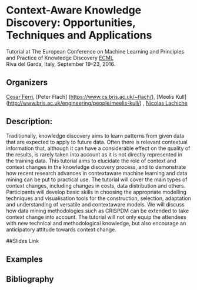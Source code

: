 # Context-Aware Knowledge Discovery: Opportunities, Techniques and Applications
Tutorial at The European Conference on Machine Learning and Principles and Practice of Knowledge Discovery [ECML](http://ecmlpkdd2016.org/)  
Riva del Garda, Italy, September 19–23, 2016. 



## Organizers 
[Cesar Ferri](http://users.dsic.upv.es/~cferri/), [Peter Flach] (https://www.cs.bris.ac.uk/~flach/), [Meelis Kull] (http://www.bris.ac.uk/engineering/people/meelis-kull/) , [Nicolas Lachiche](http://icube-sdc.unistra.fr/fr/index.php/Nicolas_Lachiche)

## Description:

Traditionally, knowledge discovery aims to learn patterns from given data that are expected to apply to future data. Often there is relevant contextual information that, although it can have a considerable effect on the quality of the results, is rarely taken into account as it is not directly represented in the training data. This tutorial aims to elucidate the role of context and context changes in the knowledge discovery process, and to demonstrate how recent research advances in context­aware machine learning and data mining can be put to practical use. The tutorial will cover the main types of context changes, including changes in costs, data distribution and others. Participants will develop basic skills in choosing the appropriate modelling techniques and visualisation tools for the construction, selection, adaptation and understanding of versatile and context­aware models. We will discuss how data mining methodologies such as CRISP­DM can be extended to take context change into account. The tutorial will not only equip the attendees with new technical and methodological knowledge, but also encourage an anticipatory attitude towards context change.

##Slides
Link

## Examples

## Bibliography

